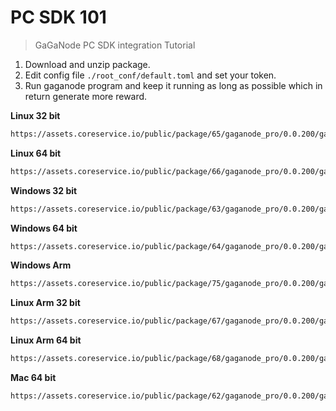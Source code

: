 # PC SDK 101

>GaGaNode PC SDK integration Tutorial

1. Download and unzip package.
2. Edit config file `./root_conf/default.toml` and set your token.
3. Run gaganode program and keep it running as long as possible which in return generate more reward.

**Linux 32 bit**

```bash
https://assets.coreservice.io/public/package/65/gaganode_pro/0.0.200/gaganode_pro-0_0_200.tar.gz
```

**Linux 64 bit**

```bash
https://assets.coreservice.io/public/package/66/gaganode_pro/0.0.200/gaganode_pro-0_0_200.tar.gz
```

**Windows 32 bit**

```bash
https://assets.coreservice.io/public/package/63/gaganode_pro/0.0.200/gaganode_pro-0_0_200.tar.gz
```

**Windows 64 bit**

```bash
https://assets.coreservice.io/public/package/64/gaganode_pro/0.0.200/gaganode_pro-0_0_200.tar.gz
```

**Windows Arm**

```bash
https://assets.coreservice.io/public/package/75/gaganode_pro/0.0.200/gaganode_pro-0_0_200.tar.gz
```

**Linux Arm 32 bit**

```bash
https://assets.coreservice.io/public/package/67/gaganode_pro/0.0.200/gaganode_pro-0_0_200.tar.gz
```

**Linux Arm 64 bit**

```bash
https://assets.coreservice.io/public/package/68/gaganode_pro/0.0.200/gaganode_pro-0_0_200.tar.gz
```

**Mac 64 bit**

```bash
https://assets.coreservice.io/public/package/62/gaganode_pro/0.0.200/gaganode_pro-0_0_200.tar.gz
```